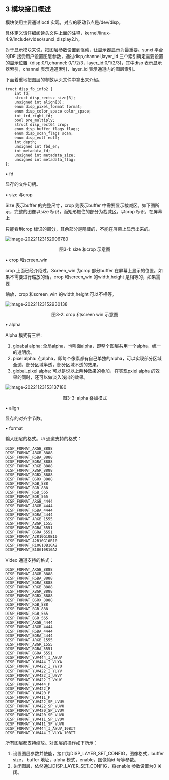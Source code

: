 ## 3 模块接口概述

模块使用主要通过ioctl 实现，对应的驱动节点是/dev/disp。

具体定义请仔细阅读头文件上面的注释，kernel/linux-4.9/include/video/sunxi_display2.h。

对于显示模块来说，把图层参数设置到驱动，让显示器显示为最重要。sunxi 平台的DE 接受用户设置图层参数，通过disp,channel,layer_id 三个索引确定需要设置的显示位置（disp:0/1,channel: 0/1/2/3，layer_id:0/1/2/3)，其中disp 表示显示器索引，channel 表示通道索引，layer_id 表示通道内的图层索引。

下面着重地把图层的参数从头文件中拿出来介绍。

```
truct disp_fb_info2 {
    int fd;
    struct disp_rectsz size[3];
    unsigned int align[3];
    enum disp_pixel_format format;
    enum disp_color_space color_space;
    int trd_right_fd;
    bool pre_multiply;
    struct disp_rect64 crop;
    enum disp_buffer_flags flags;
    enum disp_scan_flags scan;
    enum disp_eotf eotf;
    int depth;
    unsigned int fbd_en;
    int metadata_fd;
    unsigned int metadata_size;
    unsigned int metadata_flag;
};
```

• fd

显存的文件句柄。

• size 与crop

Size 表示buffer 的完整尺寸，crop 则表示buffer 中需要显示裁减区。如下图所示，完整的图像以size 标识，而矩形框住的部分为裁减区，以crop 标识，在屏幕上

只能看到crop 标识的部分，其余部分是隐藏的，不能在屏幕上显示出来的。

![image-20221123152906780](https://cdn.staticaly.com/gh/DongshanPI/Docs-Photos@master/Tina-Sdk/Tina_Linux_Display_DevGuide_image-20221123152906780.png)

<center>图3-1: size 和crop 示意图</center>

• crop 和screen_win

crop 上面已经介绍过，Screen_win 为crop 部分buffer 在屏幕上显示的位置。如果不需要进行缩放的话，crop 和screen_win 的width,height 是相等的，如果需要

缩放，crop 和screen_win 的width,height 可以不相等。

![image-20221123152930138](https://cdn.staticaly.com/gh/DongshanPI/Docs-Photos@master/Tina-Sdk/Tina_Linux_Display_DevGuide_image-20221123152930138.png)

<center>图3-2: crop 和screen win 示意图</center>

• alpha

Alpha 模式有三种:

1. gloabal alpha: 全局alpha，也叫面alpha，即整个图层共用一个alpha，统一的透明度。
2. pixel alpha: 点alpha，即每个像素都有自己单独的alpha，可以实现部分区域全透，部分区域半透，部分区域不透的效果。
3. global_pixel alpha: 可以是说以上两种效果的叠加，在实现pxiel alpha 的效果的同时，还可以做淡入浅出的效果。

![image-20221123153137180](https://cdn.staticaly.com/gh/DongshanPI/Docs-Photos@master/Tina-Sdk/Tina_Linux_Display_DevGuide_image-20221123153137180.png)

<center>图3-3: alpha 叠加模式</center>

• align

显存的对齐字节数。

• format

输入图层的格式。Ui 通道支持的格式：

```
DISP_FORMAT_ARGB_8888
DISP_FORMAT_ABGR_8888
DISP_FORMAT_RGBA_8888
DISP_FORMAT_BGRA_8888
DISP_FORMAT_XRGB_8888
DISP_FORMAT_XBGR_8888
DISP_FORMAT_RGBX_8888
DISP_FORMAT_BGRX_8888
DISP_FORMAT_RGB_888
DISP_FORMAT_BGR_888
DISP_FORMAT_RGB_565
DISP_FORMAT_BGR_565
DISP_FORMAT_ARGB_4444
DISP_FORMAT_ABGR_4444
DISP_FORMAT_RGBA_4444
DISP_FORMAT_BGRA_4444
DISP_FORMAT_ARGB_1555
DISP_FORMAT_ABGR_1555
DISP_FORMAT_RGBA_5551
DISP_FORMAT_BGRA_5551
DISP_FORMAT_A2R10G10B10
DISP_FORMAT_A2B10G10R10
DISP_FORMAT_R10G10B10A2
DISP_FORMAT_B10G10R10A2
```

Video 通道支持的格式：

```
DISP_FORMAT_ARGB_8888
DISP_FORMAT_ABGR_8888
DISP_FORMAT_RGBA_8888
DISP_FORMAT_BGRA_8888
DISP_FORMAT_XRGB_8888
DISP_FORMAT_XBGR_8888
DISP_FORMAT_RGBX_8888
DISP_FORMAT_BGRX_8888
DISP_FORMAT_RGB_888
DISP_FORMAT_BGR_888
DISP_FORMAT_RGB_565
DISP_FORMAT_BGR_565
DISP_FORMAT_ARGB_4444
DISP_FORMAT_ABGR_4444
DISP_FORMAT_RGBA_4444
DISP_FORMAT_BGRA_4444
DISP_FORMAT_ARGB_1555
DISP_FORMAT_ABGR_1555
DISP_FORMAT_RGBA_5551
DISP_FORMAT_BGRA_5551
DISP_FORMAT_YUV444_I_AYUV
DISP_FORMAT_YUV444_I_VUYA
DISP_FORMAT_YUV422_I_YVYU
DISP_FORMAT_YUV422_I_YUYV
DISP_FORMAT_YUV422_I_UYVY
DISP_FORMAT_YUV422_I_VYUY
DISP_FORMAT_YUV444_P
DISP_FORMAT_YUV422_P
DISP_FORMAT_YUV420_P
DISP_FORMAT_YUV411_P
DISP_FORMAT_YUV422_SP_UVUV
DISP_FORMAT_YUV422_SP_VUVU
DISP_FORMAT_YUV420_SP_UVUV
DISP_FORMAT_YUV420_SP_VUVU
DISP_FORMAT_YUV411_SP_UVUV
DISP_FORMAT_YUV411_SP_VUVU
DISP_FORMAT_YUV444_I_AYUV_10BIT
DISP_FORMAT_YUV444_I_VUYA_10BIT
```

所有图层都支持缩放。对图层的操作如下所示：

1. 设置图层参数并使能，接口为DISP_LAYER_SET_CONFIG，图像格式，buffer size，
   buffer 地址，alpha 模式，enable，图像帧id 号等参数。
2. 关闭图层，依然通过DISP_LAYER_SET_CONFIG，将enable 参数设置为0 关闭。

